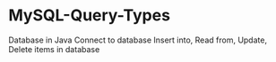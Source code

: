 # MySQL-Query-Types
Database in Java
Connect to database
Insert into, Read from, Update, Delete items in database
